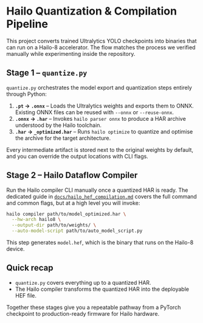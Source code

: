 # Hailo Quantization & Compilation Pipeline

This project converts trained Ultralytics YOLO checkpoints into binaries that can run on a Hailo-8 accelerator. The flow matches the process we verified manually while experimenting inside the repository.

## Stage 1 – `quantize.py`
`quantize.py` orchestrates the model export and quantization steps entirely through Python:

1. **`.pt` → `.onnx`** – Loads the Ultralytics weights and exports them to ONNX. Existing ONNX files can be reused with `--onnx` or `--reuse-onnx`.
2. **`.onnx` → `.har`** – Invokes `hailo parser onnx` to produce a HAR archive understood by the Hailo toolchain.
3. **`.har` → `_optimized.har`** – Runs `hailo optimize` to quantize and optimise the archive for the target architecture.

Every intermediate artifact is stored next to the original weights by default, and you can override the output locations with CLI flags.

## Stage 2 – Hailo Dataflow Compiler
Run the Hailo compiler CLI manually once a quantized HAR is ready. The dedicated guide in
[`docs/hailo_hef_compilation.md`](./hailo_hef_compilation.md) covers the full command and
common flags, but at a high level you will invoke:

```bash
hailo compiler path/to/model_optimized.har \
  --hw-arch hailo8 \
  --output-dir path/to/weights/ \
  --auto-model-script path/to/auto_model_script.py
```

This step generates `model.hef`, which is the binary that runs on the Hailo-8 device.

## Quick recap
* `quantize.py` covers everything up to a quantized HAR.
* The Hailo compiler transforms the quantized HAR into the deployable HEF file.

Together these stages give you a repeatable pathway from a PyTorch checkpoint to production-ready firmware for Hailo hardware.
